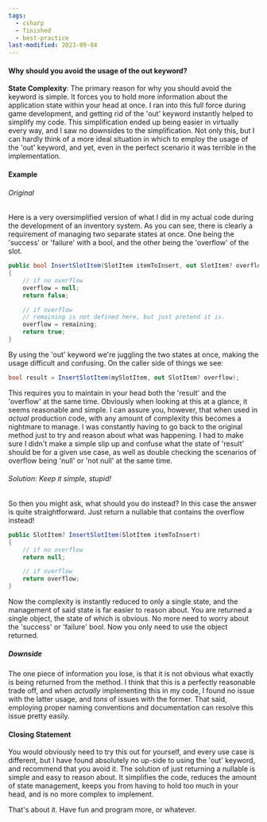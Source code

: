 ```yaml
---
tags:
  - csharp
  - finished
  - best-practice
last-modified: 2023-09-04
---
```

#### Why should you avoid the usage of the out keyword?

**State Complexity**: The primary reason for why you should avoid the keyword is simple. It forces you to hold more information about the application state within your head at once. I ran into this full force during game development, and getting rid of the 'out' keyword instantly helped to simplify my code. This simplification ended up being easier in virtually every way, and I saw no downsides to the simplification. Not only this, but I can hardly think of a more ideal situation in which to employ the usage of the 'out' keyword, and yet, even in the perfect scenario it was terrible in the implementation.

[^1]: It is worth noting here, I'm mostly talking about the common practice that is implemented by using both an 'out' keyword paired with a return type of 'bool' to show the success state of the method. I haven't experimented much outside of this usage.
#### Example

###### Original

Here is a very oversimplified version of what I did in my actual code during the development of an inventory system. As you can see, there is clearly a requirement of managing two separate states at once. One being the 'success' or 'failure' with a bool, and the other being the 'overflow' of the slot.

```csharp
public bool InsertSlotItem(SlotItem itemToInsert, out SlotItem? overflow)
{
	// if no overflow
	overflow = null;
	return false;

	// if overflow
	// remaining is not defined here, but just pretend it is.
	overflow = remaining;
	return true;
}
```

[^2]: The "overflow" here is the remaining amount after attempting an insert. For example, you have an item called "wood" that is already in the slot with a value of 75. Assuming the max stack is 100 and you try to add 50 to said stack, the overflow would be 25.

By using the 'out' keyword we're juggling the two states at once, making the usage difficult and confusing. On the caller side of things we see:

```csharp
bool result = InsertSlotItem(mySlotItem, out SlotItem? overflow);
```

This requires you to maintain in your head both the 'result' and the 'overflow' at the same time. Obviously when looking at this at a glance, it seems reasonable and simple. I can assure you, however, that when used in *actual* production code, with any amount of complexity this becomes a nightmare to manage. I was constantly having to go back to the original method just to try and reason about what was happening. I had to make sure I didn't make a simple slip up and confuse what the state of 'result' should be for a given use case, as well as double checking the scenarios of overflow being 'null' or 'not null' at the same time.

###### Solution: Keep it simple, stupid!

So then you might ask, what should you do instead? In this case the answer is quite straightforward. Just return a nullable that contains the overflow instead!

```csharp
public SlotItem? InsertSlotItem(SlotItem itemToInsert)
{
	// if no overflow
	return null;

	// if overflow
	return overflow;
}
```

Now the complexity is instantly reduced to only a single state, and the management of said state is far easier to reason about. You are returned a single object, the state of which is obvious. No more need to worry about the 'success' or 'failure' bool. Now you only need to use the object returned.

##### Downside
The one piece of information you lose, is that it is not obvious what exactly is being returned from the method. I think that this is a perfectly reasonable trade off, and when *actually* implementing this in my code, I found no issue with the latter usage, and _tons_ of issues with the former. That said, employing proper naming conventions and documentation can resolve this issue pretty easily.

#### Closing Statement

You would obviously need to try this out for yourself, and every use case is different, but I have found absolutely no up-side to using the 'out' keyword, and recommend that you avoid it. The solution of just returning a nullable is simple and easy to reason about. It simplifies the code, reduces the amount of state management, keeps you from having to hold too much in your head, and is no more complex to implement. 

That's about it. Have fun and program more, or whatever.